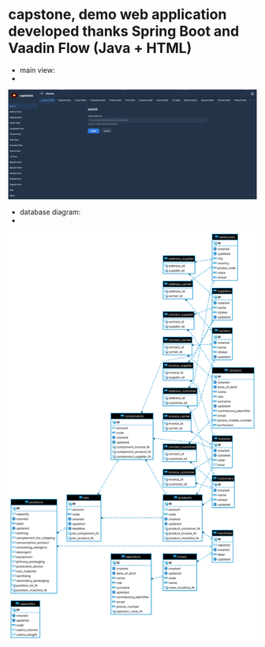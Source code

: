 # capstone, demo web application developed thanks Spring Boot and Vaadin Flow (Java + HTML)

* main view:
* 
![capstone main view](https://github.com/paolomococci/enterprise-workshop/blob/main/screenshots/screenshot_capstone_2021-07-16.png)

* database diagram:
* 
![capstone database diagram](https://github.com/paolomococci/enterprise-workshop/blob/main/screenshots/capstone_db.png)
